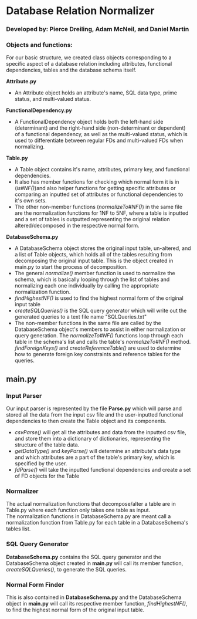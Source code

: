 # Database Relation Normalizer
### Developed by: Pierce Dreiling, Adam McNeil, and Daniel Martin  
### Objects and functions:
For our basic structure, we created class objects corresponding to a specific aspect of a database relation including attributes, functional dependencies, tables and the database schema itself.  

**Attribute.py**
- An Attribute object holds an attribute's name, SQL data type, prime status, and multi-valued status.  

**FunctionalDependency.py**
- A FunctionalDependency object holds both the left-hand side (determinant) and the right-hand side (non-determinant or dependent) of a functional dependency, as well as the multi-valued status, which is used to differentiate between regular FDs and multi-valued FDs when normalizing.  

**Table.py**
- A Table object contains it's name, attributes, primary key, and functional dependencies.
- It also has member functions for checking which normal form it is in (*is#NF()*)and also helper functions for getting specific attributes or comparing an inputted set of attributes or functional dependencies to it's own sets.
- The other non-member functions (*normalizeTo#NF()*) in the same file are the normalization functions for 1NF to 5NF, where a table is inputted and a set of tables is outputted representing the original relation altered/decomposed in the respective normal form.  

**DatabaseSchema.py**
- A DatabaseSchema object stores the original input table, un-altered, and a list of Table objects, which holds all of the tables resulting from decomposing the original input table. This is the object created in main.py to start the process of decomposition.
- The general *normalize()* member function is used to normalize the schema, which is basically looping through the list of tables and normalizing each one individually by calling the appropriate normalization function.
- *findHighestNF()* is used to find the highest normal form of the original input table
- *createSQLQueries()* is the SQL query generator which will write out the generated queries to a text file name "SQLQueries.txt"
- The non-member functions in the same file are called by the DatabaseSchema object's members to assist in either normalization or query generation. The *normalizeTo#NF()* functions loop through each table in the schema's list and calls the table's *normalizeTo#NF()* method. *findForeignKeys()* and *createReferenceTable()* are used to determine how to generate foreign key constraints and reference tables for the queries.  

**main.py**
- 

### Input Parser
Our input parser is represented by the file **Parse.py** which will parse and stored all the data from the input csv file and the user-inputted functional dependencies to then create the Table object and its components.
- *csvParse()* will get all the attributes and data from the inputted csv file, and store them into a dictionary of dictionaries, representing the structure of the table data.
- *getDataType()* and *keyParse()* will determine an attribute's data type and which attributes are a part of the table's primary key, which is specified by the user.
- *fdParse()* will take the inputted functional dependencies and create a set of FD objects for the Table  

### Normalizer
The actual normalization functions that decompose/alter a table are in Table.py where each function only takes one table as input.  
The normalization functions in DatabaseSchema.py are meant call a normalization function from Table.py for each table in a DatabaseSchema's tables list.  

### SQL Query Generator
**DatabaseSchema.py** contains the SQL query generator and the DatabaseSchema object created in **main.py** will call its member function, *createSQLQueries()*, to generate the SQL queries.  

### Normal Form Finder
This is also contained in **DatabaseSchema.py** and the DatabaseSchema object in **main.py** will call its respective member function, *findHighestNF()*, to find the highest normal form of the original input table.  

